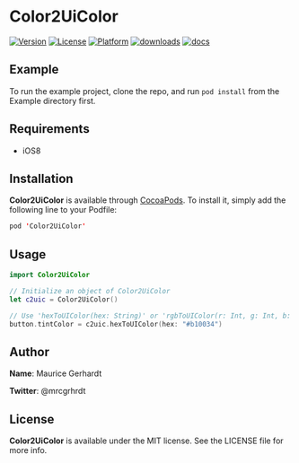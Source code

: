 # Color2UiColor

[![Version](https://img.shields.io/cocoapods/v/Color2UiColor.svg?style=flat-square)](https://cocoapods.org/pods/Color2UiColor)
[![License](https://img.shields.io/cocoapods/l/Color2UiColor.svg?style=flat-square)](https://cocoapods.org/pods/Color2UiColor)
[![Platform](https://img.shields.io/cocoapods/p/Color2UiColor.svg?style=flat-square)](https://cocoapods.org/pods/Color2UiColor)
[![downloads](https://img.shields.io/cocoapods/dt/Color2UiColor.svg?style=flat-square)](https://cocoapods.org/pods/Color2UiColor)
[![docs](https://img.shields.io/cocoapods/metrics/doc-percent/Color2UiColor.svg?style=flat-square)](https://cocoapods.org/pods/Color2UiColor)

## Example

To run the example project, clone the repo, and run `pod install` from the Example directory first.

## Requirements

- iOS8

## Installation

**Color2UiColor** is available through [CocoaPods](https://cocoapods.org). To install it, simply add the following line to your Podfile:

```swift
pod 'Color2UiColor'
```

## Usage

```swift
import Color2UiColor

// Initialize an object of Color2UiColor
let c2uic = Color2UiColor()

// Use 'hexToUIColor(hex: String)' or 'rgbToUIColor(r: Int, g: Int, b: Int)' where you want
button.tintColor = c2uic.hexToUIColor(hex: "#b10034")
```

## Author

**Name**: Maurice Gerhardt

**Twitter**: @mrcgrhrdt

## License

**Color2UiColor** is available under the MIT license. See the LICENSE file for more info.
